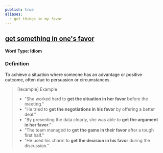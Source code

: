 ```yaml
---
publish: true
aliases:
  - got things in my favor
---
```


## [get something in one's favor](https://dictionary.cambridge.org/vi/dictionary/english/in-favour-of)
#### Word Type: Idiom

### Definition
To achieve a situation where someone has an advantage or positive outcome, often due to persuasion or circumstances.

> [!example] Example
> 
> - "She worked hard to **get the situation in her favor** before the meeting."
> - "He tried to **get the negotiations in his favor** by offering a better deal."
> - "By presenting the data clearly, she was able to **get the argument in her favor**."
> - "The team managed to **get the game in their favor** after a tough first half."
> - "He used his charm to **get the decision in his favor** during the discussion."